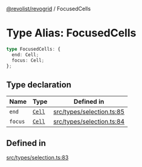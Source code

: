 [@revolist/revogrid](README.md) / FocusedCells

# Type Alias: FocusedCells

```ts
type FocusedCells: {
  end: Cell;
  focus: Cell;
};
```

## Type declaration

| Name | Type | Defined in |
| ------ | ------ | ------ |
| `end` | [`Cell`](Interface.Cell.md) | [src/types/selection.ts:85](https://github.com/revolist/revogrid/blob/33fdf87718e4421a1302a23338379f45f99055c0/src/types/selection.ts#L85) |
| `focus` | [`Cell`](Interface.Cell.md) | [src/types/selection.ts:84](https://github.com/revolist/revogrid/blob/33fdf87718e4421a1302a23338379f45f99055c0/src/types/selection.ts#L84) |

## Defined in

[src/types/selection.ts:83](https://github.com/revolist/revogrid/blob/33fdf87718e4421a1302a23338379f45f99055c0/src/types/selection.ts#L83)

